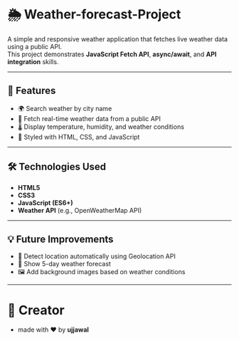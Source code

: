 # 🌦️ Weather-forecast-Project

A simple and responsive weather application that fetches live weather data using a public API.  
This project demonstrates **JavaScript Fetch API**, **async/await**, and **API integration** skills.

---

## 📂 Features
- 🌍 Search weather by city name  
- 📡 Fetch real-time weather data from a public API  
- 🌡 Display temperature, humidity, and weather conditions  
- 🎨 Styled with HTML, CSS, and JavaScript

---

## 🛠️ Technologies Used
- **HTML5**
- **CSS3**
- **JavaScript (ES6+)**
- **Weather API** (e.g., OpenWeatherMap API)

---

## 💡 Future Improvements
- 📍 Detect location automatically using Geolocation API
- 📅 Show 5-day weather forecast
- 🖼 Add background images based on weather conditions

---

# 🙌 Creator

- made with ❤️ by **ujjawal**
